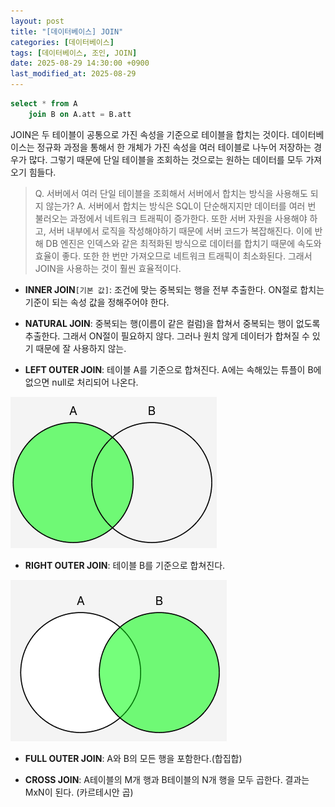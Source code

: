 ```yaml
---
layout: post
title: "[데이터베이스] JOIN"
categories: [데이터베이스]
tags: [데이터베이스, 조인, JOIN]
date: 2025-08-29 14:30:00 +0900
last_modified_at: 2025-08-29
---
```


```sql
select * from A
	join B on A.att = B.att
```

JOIN은 두 테이블이 공통으로 가진 속성을 기준으로 테이블을 합치는 것이다. 데이터베이스는 정규화 과정을 통해서 한 개체가 가진 속성을 여러 테이블로 나누어 저장하는 경우가 많다. 그렇기 때문에 단일 테이블을 조회하는 것으로는 원하는 데이터를 모두 가져오기 힘들다.

> Q. 서버에서 여러 단일 테이블을 조회해서 서버에서 합치는 방식을 사용해도 되지 않는가?
A. 서버에서 합치는 방식은 SQL이 단순해지지만 데이터를 여러 번 불러오는 과정에서 네트워크 트래픽이 증가한다. 또한 서버 자원을 사용해야 하고, 서버 내부에서 로직을 작성해야하기 때문에 서버 코드가 복잡해진다.
이에 반해 DB 엔진은 인덱스와 같은 최적화된 방식으로 데이터를 합치기 때문에 속도와 효율이 좋다. 또한 한 번만 가져오므로 네트워크 트래픽이 최소화된다. 그래서 JOIN을 사용하는 것이 훨씬 효율적이다.
> 

- **INNER JOIN**```[기본 값]```: 조건에 맞는 중복되는 행을 전부 추출한다. ON절로 합치는 기준이 되는 속성 값을 정해주어야 한다.

- **NATURAL JOIN**: 중복되는 행(이름이 같은 컬럼)을 합쳐서 중복되는 행이 없도록 추출한다. 그래서 ON절이 필요하지 않다. 그러나 원치 않게 데이터가 합쳐질 수 있기 때문에 잘 사용하지 않는.

- **LEFT OUTER JOIN**: 테이블 A를 기준으로 합쳐진다. A에는 속해있는 튜플이 B에 없으면 null로 처리되어 나온다.

![left_outer_join](/assets/img/post_image/2025-08-29/join/image1.png)

- **RIGHT OUTER JOIN**: 테이블 B를 기준으로 합쳐진다.

![right_outer_join](/assets/img/post_image/2025-08-29/join/image2.png)

- **FULL OUTER JOIN**: A와 B의 모든 행을 포함한다.(합집합)

- **CROSS JOIN**: A테이블의 M개 행과 B테이블의 N개 행을 모두 곱한다. 결과는 MxN이 된다. (카르테시안 곱)